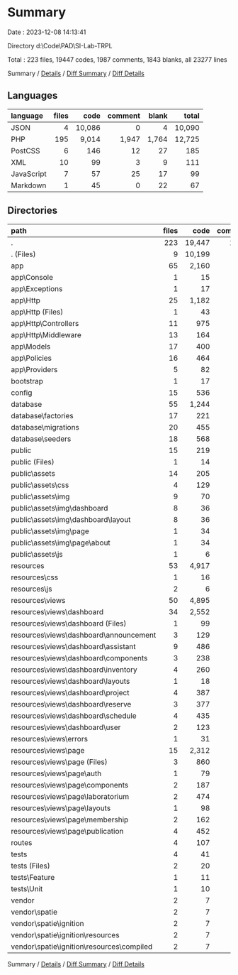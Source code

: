 # Summary

Date : 2023-12-08 14:13:41

Directory d:\\Code\\PAD\\SI-Lab-TRPL

Total : 223 files,  19447 codes, 1987 comments, 1843 blanks, all 23277 lines

Summary / [Details](details.md) / [Diff Summary](diff.md) / [Diff Details](diff-details.md)

## Languages
| language | files | code | comment | blank | total |
| :--- | ---: | ---: | ---: | ---: | ---: |
| JSON | 4 | 10,086 | 0 | 4 | 10,090 |
| PHP | 195 | 9,014 | 1,947 | 1,764 | 12,725 |
| PostCSS | 6 | 146 | 12 | 27 | 185 |
| XML | 10 | 99 | 3 | 9 | 111 |
| JavaScript | 7 | 57 | 25 | 17 | 99 |
| Markdown | 1 | 45 | 0 | 22 | 67 |

## Directories
| path | files | code | comment | blank | total |
| :--- | ---: | ---: | ---: | ---: | ---: |
| . | 223 | 19,447 | 1,987 | 1,843 | 23,277 |
| . (Files) | 9 | 10,199 | 3 | 33 | 10,235 |
| app | 65 | 2,160 | 681 | 586 | 3,427 |
| app\\Console | 1 | 15 | 7 | 6 | 28 |
| app\\Exceptions | 1 | 17 | 9 | 5 | 31 |
| app\\Http | 25 | 1,182 | 158 | 259 | 1,599 |
| app\\Http (Files) | 1 | 43 | 22 | 7 | 72 |
| app\\Http\\Controllers | 11 | 975 | 58 | 196 | 1,229 |
| app\\Http\\Middleware | 13 | 164 | 78 | 56 | 298 |
| app\\Models | 17 | 400 | 16 | 128 | 544 |
| app\\Policies | 16 | 464 | 448 | 160 | 1,072 |
| app\\Providers | 5 | 82 | 43 | 28 | 153 |
| bootstrap | 1 | 17 | 30 | 9 | 56 |
| config | 15 | 536 | 750 | 238 | 1,524 |
| database | 55 | 1,244 | 334 | 279 | 1,857 |
| database\\factories | 17 | 221 | 158 | 76 | 455 |
| database\\migrations | 20 | 455 | 121 | 116 | 692 |
| database\\seeders | 18 | 568 | 55 | 87 | 710 |
| public | 15 | 219 | 39 | 42 | 300 |
| public (Files) | 1 | 14 | 30 | 12 | 56 |
| public\\assets | 14 | 205 | 9 | 30 | 244 |
| public\\assets\\css | 4 | 129 | 7 | 22 | 158 |
| public\\assets\\img | 9 | 70 | 1 | 8 | 79 |
| public\\assets\\img\\dashboard | 8 | 36 | 0 | 8 | 44 |
| public\\assets\\img\\dashboard\\layout | 8 | 36 | 0 | 8 | 44 |
| public\\assets\\img\\page | 1 | 34 | 1 | 0 | 35 |
| public\\assets\\img\\page\\about | 1 | 34 | 1 | 0 | 35 |
| public\\assets\\js | 1 | 6 | 1 | 0 | 7 |
| resources | 53 | 4,917 | 82 | 595 | 5,594 |
| resources\\css | 1 | 16 | 3 | 5 | 24 |
| resources\\js | 2 | 6 | 23 | 10 | 39 |
| resources\\views | 50 | 4,895 | 56 | 580 | 5,531 |
| resources\\views\\dashboard | 34 | 2,552 | 14 | 188 | 2,754 |
| resources\\views\\dashboard (Files) | 1 | 99 | 0 | 5 | 104 |
| resources\\views\\dashboard\\announcement | 3 | 129 | 0 | 31 | 160 |
| resources\\views\\dashboard\\assistant | 9 | 486 | 0 | 17 | 503 |
| resources\\views\\dashboard\\components | 3 | 238 | 3 | 15 | 256 |
| resources\\views\\dashboard\\inventory | 4 | 260 | 0 | 11 | 271 |
| resources\\views\\dashboard\\layouts | 1 | 18 | 0 | 2 | 20 |
| resources\\views\\dashboard\\project | 4 | 387 | 0 | 22 | 409 |
| resources\\views\\dashboard\\reserve | 3 | 377 | 8 | 35 | 420 |
| resources\\views\\dashboard\\schedule | 4 | 435 | 3 | 41 | 479 |
| resources\\views\\dashboard\\user | 2 | 123 | 0 | 9 | 132 |
| resources\\views\\errors | 1 | 31 | 0 | 0 | 31 |
| resources\\views\\page | 15 | 2,312 | 42 | 392 | 2,746 |
| resources\\views\\page (Files) | 3 | 860 | 19 | 138 | 1,017 |
| resources\\views\\page\\auth | 1 | 79 | 0 | 16 | 95 |
| resources\\views\\page\\components | 2 | 187 | 5 | 5 | 197 |
| resources\\views\\page\\laboratorium | 2 | 474 | 10 | 64 | 548 |
| resources\\views\\page\\layouts | 1 | 98 | 0 | 27 | 125 |
| resources\\views\\page\\membership | 2 | 162 | 0 | 54 | 216 |
| resources\\views\\page\\publication | 4 | 452 | 8 | 88 | 548 |
| routes | 4 | 107 | 56 | 41 | 204 |
| tests | 4 | 41 | 10 | 19 | 70 |
| tests (Files) | 2 | 20 | 3 | 10 | 33 |
| tests\\Feature | 1 | 11 | 4 | 5 | 20 |
| tests\\Unit | 1 | 10 | 3 | 4 | 17 |
| vendor | 2 | 7 | 2 | 1 | 10 |
| vendor\\spatie | 2 | 7 | 2 | 1 | 10 |
| vendor\\spatie\\ignition | 2 | 7 | 2 | 1 | 10 |
| vendor\\spatie\\ignition\\resources | 2 | 7 | 2 | 1 | 10 |
| vendor\\spatie\\ignition\\resources\\compiled | 2 | 7 | 2 | 1 | 10 |

Summary / [Details](details.md) / [Diff Summary](diff.md) / [Diff Details](diff-details.md)